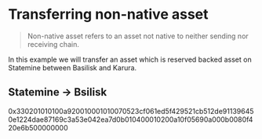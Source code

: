 # Transferring non-native asset

> Non-native asset refers to an asset not native to neither sending nor receiving chain.

In this example we will transfer an asset which is reserved backed asset on Statemine between Basilisk and Karura.


## Statemine -> Bsilisk

0x330201010100a920010001010070523cf061ed5f429521cb512de911396450e1224dae87169c3a53e042ea7d0b010400010200a10f05690a000b0080f420e6b500000000